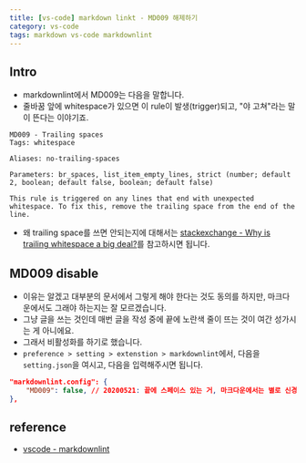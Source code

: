 ```yaml
---
title: [vs-code] markdown linkt - MD009 해제하기
category: vs-code
tags: markdown vs-code markdownlint
---
```


## Intro

- markdownlint에서 MD009는 다음을 말합니다.
- 줄바꿈 앞에 whitespace가 있으면 이 rule이 발생(trigger)되고, "야 고쳐"라는 말이 뜬다는 이야기죠.
  
```plaintext
MD009 - Trailing spaces
Tags: whitespace

Aliases: no-trailing-spaces

Parameters: br_spaces, list_item_empty_lines, strict (number; default 2, boolean; default false, boolean; default false)

This rule is triggered on any lines that end with unexpected whitespace. To fix this, remove the trailing space from the end of the line.
```

- 왜 trailing space를 쓰면 안되는지에 대해서는 [stackexchange - Why is trailing whitespace a big deal?](https://softwareengineering.stackexchange.com/questions/121555/why-is-trailing-whitespace-a-big-deal)를 참고하시면 됩니다.

## MD009 disable

- 이유는 알겠고 대부분의 문서에서 그렇게 해야 한다는 것도 동의를 하지만, 마크다운에서도 그래야 하는지는 잘 모르겠습니다.
- 그냥 글을 쓰는 것인데 매번 글을 작성 중에 끝에 노란색 줄이 뜨는 것이 여간 성가시는 게 아니에요. 
- 그래서 비활성화를 하기로 했습니다.
- `preference > setting > extenstion > markdownlint`에서, 다음을 `setting.json`을 여시고, 다음을 입력해주시면 됩니다.

```json
"markdownlint.config": {
    "MD009": false, // 20200521: 끝에 스페이스 있는 거, 마크다운에서는 별로 신경쓰고 싶지 않음.
},
```

## reference 

- [vscode - markdownlint](https://github.com/DavidAnson/vscode-markdownlint)